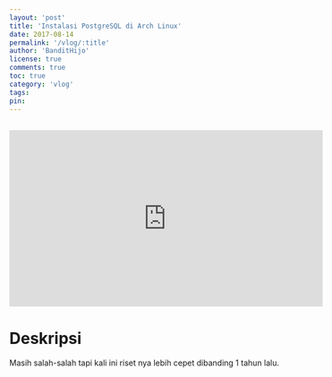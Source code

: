 ```yaml
---
layout: 'post'
title: 'Instalasi PostgreSQL di Arch Linux'
date: 2017-08-14
permalink: '/vlog/:title'
author: 'BanditHijo'
license: true
comments: true
toc: true
category: 'vlog'
tags:
pin:
---
```


<div style="margin-top:30px;"></div>
<!-- EMBED CONTAINER: YOUTUBE -->
<div class='embed-container'>
<iframe width="560" height="315" src="https://www.youtube.com/embed/BSUGTn9H7rU" frameborder="0" allow="accelerometer; autoplay; encrypted-media; gyroscope; picture-in-picture" allowfullscreen></iframe>
</div>

# Deskripsi

Masih salah-salah tapi kali ini riset nya lebih cepet dibanding 1 tahun lalu.
